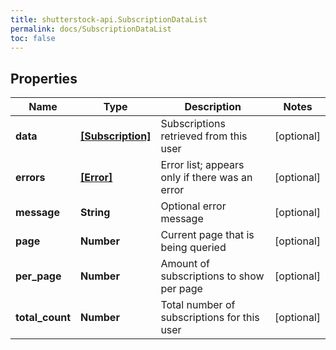 ```yaml
---
title: shutterstock-api.SubscriptionDataList
permalink: docs/SubscriptionDataList
toc: false
---
```


## Properties

Name | Type | Description | Notes
------------ | ------------- | ------------- | -------------
**data** | [**[Subscription]**](Subscription) | Subscriptions retrieved from this user | [optional] 
**errors** | [**[Error]**](Error) | Error list; appears only if there was an error | [optional] 
**message** | **String** | Optional error message | [optional] 
**page** | **Number** | Current page that is being queried | [optional] 
**per_page** | **Number** | Amount of subscriptions to show per page | [optional] 
**total_count** | **Number** | Total number of subscriptions for this user | [optional] 


